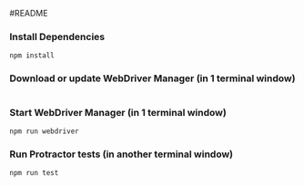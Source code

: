 #README

### Install Dependencies

```
npm install
```

### Download or update WebDriver Manager (in 1 terminal window)

```

```

### Start WebDriver Manager (in 1 terminal window)

```
npm run webdriver

```

### Run Protractor tests (in another terminal window)

```
npm run test
